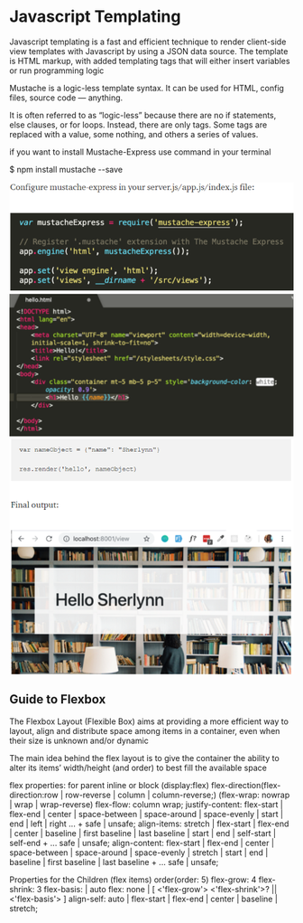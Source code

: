 # Javascript Templating

Javascript templating is a fast and efficient technique to render client-side view templates with Javascript by using a JSON data source. The template is HTML markup, with added templating tags that will either insert variables or run programming logic

Mustache is a logic-less template syntax. It can be used for HTML, config files, source code — anything.

It is often referred to as “logic-less” because there are no if statements, else clauses, or for loops. Instead, there are only tags. Some tags are replaced with a value, some nothing, and others a series of values.

if you want to install Mustache-Express use command in your terminal

$ npm install mustache --save

![mustache](img-class-03/mustache.PNG)
![use](img-class-03/use.PNG)
![uses](img-class-03/uses.PNG)

## Guide to Flexbox

The Flexbox Layout (Flexible Box) aims at providing a more efficient way to layout, align and distribute space among items in a container, even when their size is unknown and/or dynamic

The main idea behind the flex layout is to give the container the ability to alter its items’ width/height (and order) to best fill the available space

flex properties:
for parent
inline or block (display:flex)
flex-direction(flex-direction:row | row-reverse | column | column-reverse;)
(flex-wrap: nowrap | wrap | wrap-reverse)
 flex-flow: column wrap;
 justify-content: flex-start | flex-end | center | space-between | space-around | space-evenly | start | end | left | right ... + safe | unsafe;
 align-items: stretch | flex-start | flex-end | center | baseline | first baseline | last baseline | start | end | self-start | self-end + ... safe | unsafe;
  align-content: flex-start | flex-end | center | space-between | space-around | space-evenly | stretch | start | end | baseline | first baseline | last baseline + ... safe | unsafe;

Properties for the Children
(flex items)
 order(order: 5)
 flex-grow: 4
 flex-shrink: 3
 flex-basis:  | auto
flex: none | [ <'flex-grow'> <'flex-shrink'>? || <'flex-basis'> ]
align-self: auto | flex-start | flex-end | center | baseline | stretch;